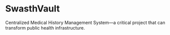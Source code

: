 # SwasthVault
Centralized Medical History Management System—a critical project that can transform public health infrastructure.
